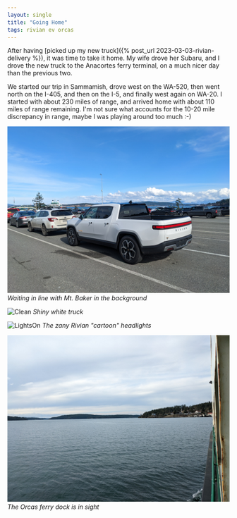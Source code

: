 ```yaml
---
layout: single
title: "Going Home"
tags: rivian ev orcas
---
```


After having
[picked up my new truck]({% post_url 2023-03-03-rivian-delivery %}),
it was time to take it home.
My wife drove her Subaru, and I drove the new truck to the Anacortes
ferry terminal, on a much nicer day than the previous two.

We started our trip in Sammamish, drove west on the WA-520, then went
north on the I-405, and then on the I-5, and finally west again on
WA-20. I started with about 230 miles of range, and arrived home
with about 110 miles of range remaining. I'm not sure what accounts
for the 10-20 mile discrepancy in range, maybe I was playing around
too much :-)

![MtBaker](/assets/img/rivian/Rivian300.jpg)
*Waiting in line with Mt. Baker in the background*

![Clean](/assets/img/rivian/Rivian301.jpg)
*Shiny white truck*

![LightsOn](/assets/img/rivian/Rivian302.jpg)
*The zany Rivian "cartoon" headlights*

![OrcasDock](/assets/img/rivian/Rivian303.jpg)
*The Orcas ferry dock is in sight*

